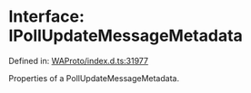 # Interface: IPollUpdateMessageMetadata

Defined in: [WAProto/index.d.ts:31977](https://github.com/Fokusdotid/bail/blob/8b525f9ebcc20cb9acd0f880b6ad58976e38b117/WAProto/index.d.ts#L31977)

Properties of a PollUpdateMessageMetadata.
